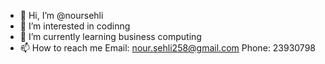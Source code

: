 - 👋 Hi, I’m @noursehli
- 👀 I’m interested in codinng  
- 🌱 I’m currently learning business computing 
- 📫 How to reach me Email: nour.sehli258@gmail.com Phone: 23930798


